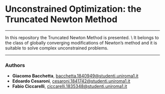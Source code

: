 # Unconstrained Optimization: the Truncated Newton Method
***
In this repository the Truncated Newton Method is presented. \\
It belongs to the class of globally converging modifications of Newton’s method and it is suitable to solve complex unconstrained problems.
***
### Authors
-  **Giacomo Bacchetta**, <bacchetta.1840949@studenti.uniroma1.it>
-  **Edoardo Cesaroni**, <cesaroni.1841742@studenti.uniroma1.it> 
-  **Fabio Ciccarelli**, <ciccarelli.1835348@studenti.uniroma1.it> 

